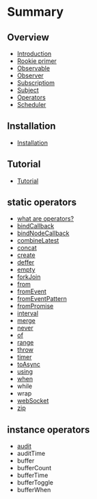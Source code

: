 # Summary

## Overview
* [Introduction](README.md)
* [Rookie primer](rookie-primer.md)
* [Observable](observable.md)
* [Observer](observer.md)
* [Subscriptiom](subscriptiom.md)
* [Subject](subject.md)
* [Operators](operators.md)
* [Scheduler](scheduler.md)

## Installation
* [Installation](installtion.md)

## Tutorial
* [Tutorial](tutorial.md)

## static operators
* [what are operators?](what-are-operators.md)
* [bindCallback](bindcallback.md)
* [bindNodeCallback](bindnodecallback.md)
* [combineLatest](combinelatest.md)
* [concat](concat.md)
* [create](create.md)
* [deffer](deffer.md)
* [empty](empty.md)
* [forkJoin](forkjoin.md)
* [from](from.md)
* [fromEvent](fromevent.md)
* [fromEventPattern](fromeventpattern.md)
* [fromPromise](frompromise.md)
* [interval](interval.md)
* [merge](merge.md)
* [never](never.md)
* [of](of.md)
* [range](range.md)
* [throw](throw.md)
* [timer](timer.md)
* [toAsync](toasync.md)
* [using](using.md)
* [when](when.md)
* while
* wrap
* [webSocket](websocket.md)
* [zip](zip.md)

## instance operators
* [audit](audit.md)
* auditTime
* buffer
* bufferCount
* bufferTime
* bufferToggle
* bufferWhen

